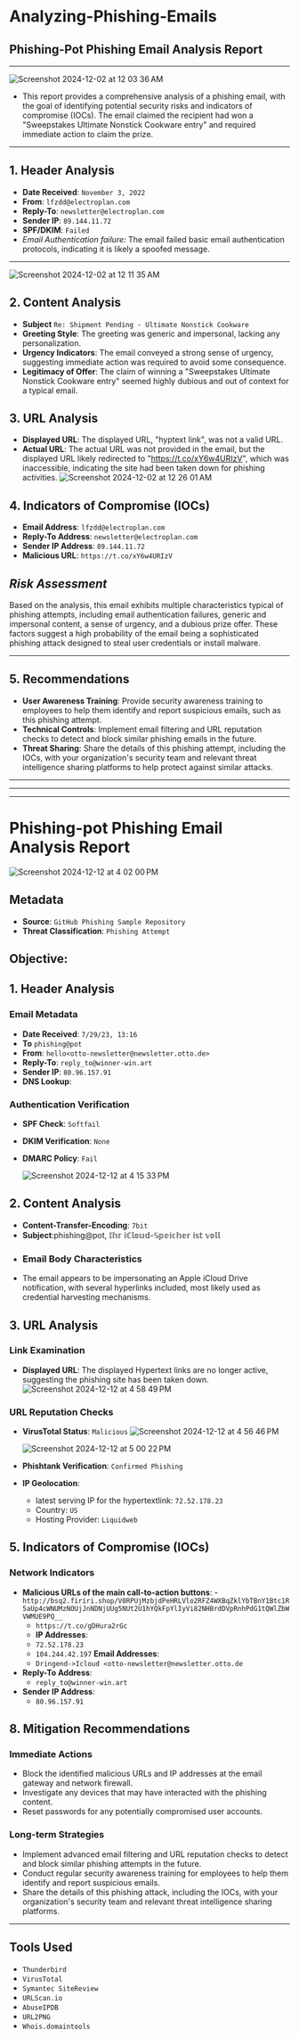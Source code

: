 # Analyzing-Phishing-Emails

##  Phishing-Pot Phishing Email Analysis Report

---

![Screenshot 2024-12-02 at 12 03 36 AM](https://github.com/user-attachments/assets/006d15ca-ec0c-4eda-b5ac-2dc87d6b1cf3)

- This report provides a comprehensive analysis of a phishing email, with the goal of identifying potential security risks and indicators of compromise (IOCs). The email claimed the recipient had won a "Sweepstakes Ultimate Nonstick Cookware entry" and required immediate action to claim the prize.
---
## 1. Header Analysis
- **Date Received**: `November 3, 2022`
- **From**: `lfzdd@electroplan.com`
- **Reply-To**: `newsletter@electroplan.com`
- **Sender IP**: `89.144.11.72`
- **SPF/DKIM**: `Failed`
- *Email Authentication failure:* The email failed basic email authentication protocols, indicating it is likely a spoofed message.
---
![Screenshot 2024-12-02 at 12 11 35 AM](https://github.com/user-attachments/assets/e81c4407-3f8d-4d16-9501-1b29b2bca8e9)

## 2. Content Analysis
- **Subject** `Re: Shipment Pending - Ultimate Nonstick Cookware`
- **Greeting Style**: The greeting was generic and impersonal, lacking any personalization.
- **Urgency Indicators**: The email conveyed a strong sense of urgency, suggesting immediate action was required to avoid some consequence.
- **Legitimacy of Offer**: The claim of winning a "Sweepstakes Ultimate Nonstick Cookware entry" seemed highly dubious and out of context for a typical email.

## 3. URL Analysis
- **Displayed URL**: The displayed URL, "hyptext link", was not a valid URL.
- **Actual URL**: The actual URL was not provided in the email, but the displayed URL likely redirected to "https://t.co/xY6w4URIzV", which was inaccessible, indicating the site had been taken down for phishing activities.
![Screenshot 2024-12-02 at 12 26 01 AM](https://github.com/user-attachments/assets/54b56ff5-7960-49c4-ae47-50b9b192de74)

## 4. Indicators of Compromise (IOCs)

- **Email Address**: `lfzdd@electroplan.com`
- **Reply-To Address**: `newsletter@electroplan.com`
- **Sender IP Address**: `89.144.11.72`
- **Malicious URL**: `https://t.co/xY6w4URIzV`

## *Risk Assessment*

Based on the analysis, this email exhibits multiple characteristics typical of phishing attempts, including email authentication failures, generic and impersonal content, a sense of urgency, and a dubious prize offer. These factors suggest a high probability of the email being a sophisticated phishing attack designed to steal user credentials or install malware.

---

## 5. Recommendations

- **User Awareness Training**: Provide security awareness training to employees to help them identify and report suspicious emails, such as this phishing attempt.
- **Technical Controls**: Implement email filtering and URL reputation checks to detect and block similar phishing emails in the future.
- **Threat Sharing**: Share the details of this phishing attempt, including the IOCs, with your organization's security team and relevant threat intelligence sharing platforms to help protect against similar attacks.




---


---


---



# Phishing-pot Phishing Email Analysis Report
![Screenshot 2024-12-12 at 4 02 00 PM](https://github.com/user-attachments/assets/18a84093-727d-486b-a0ae-2581085fc3ed)

## Metadata
- **Source**: `GitHub Phishing Sample Repository`
- **Threat Classification**: `Phishing Attempt`

## Objective:

## 1. Header Analysis
### Email Metadata
- **Date Received**: `7/29/23, 13:16`
- **To** `phishing@pot`
- **From**: `hello<otto-newsletter@newsletter.otto.de>`
- **Reply-To**: `reply_to@winner-win.art`
- **Sender IP**: `80.96.157.91`
- **DNS Lookup**:
  
### Authentication Verification
- **SPF Check**: `Softfail`
- **DKIM Verification**: `None`
- **DMARC Policy**: `Fail`

   ![Screenshot 2024-12-12 at 4 15 33 PM](https://github.com/user-attachments/assets/a8646d83-df39-483b-843b-efad224fc212)

## 2. Content Analysis
- **Content-Transfer-Encoding**: `7bit`
- **Subject**:phishing@pot, 𝕀𝕙𝕣 𝕚ℂ𝕝𝕠𝕦𝕕-𝕊𝕡𝕖𝕚𝕔𝕙𝕖𝕣 𝕚𝕤𝕥 𝕧𝕠𝕝𝕝
- ### Email Body Characteristics
- The email appears to be impersonating an Apple iCloud Drive notification, with several hyperlinks included, most likely used as credential harvesting mechanisms.     

## 3. URL Analysis
### Link Examination
- **Displayed URL**: The displayed Hypertext links are no longer active, suggesting the phishing site has been taken down. 
![Screenshot 2024-12-12 at 4 58 49 PM](https://github.com/user-attachments/assets/0a44b1a3-9298-4e76-9f10-794bf0ced4b3)

### URL Reputation Checks
- **VirusTotal Status**: `Malicious`
![Screenshot 2024-12-12 at 4 56 46 PM](https://github.com/user-attachments/assets/3a446850-41c1-4d03-b45b-775d5adc2e7a)

  ![Screenshot 2024-12-12 at 5 00 22 PM](https://github.com/user-attachments/assets/8bcba9e2-465c-493b-b4c9-018c00b2ab6d)

- **Phishtank Verification**: `Confirmed Phishing`
- **IP Geolocation**:
  - latest serving IP for the hypertextlink: `72.52.178.23` 
  - Country: `US`
  - Hosting Provider: `Liquidweb`

## 5. Indicators of Compromise (IOCs)
### Network Indicators
- **Malicious URLs of the main call-to-action buttons**: 
  -`http://bsq2.firiri.shop/V0RPUjMzbjdPeHRLVlo2RFZ4WXBqZklYbTBnY1Btc1R5aUp4cWNUMzNOUjJnNDNjUUg5NUt2U1hYQkFpYlIyVi82NHBrdDVpRnhPdG1tQWlZbWVWMUE9PQ__`
  - `https://t.co/gDHura2rGc`
  - **IP Addresses**:
  - `72.52.178.23`
  - `104.244.42.197`
**Email Addresses**:
  - `Dringend->Icloud <otto-newsletter@newsletter.otto.de`
- **Reply-To Address**:
  - `reply_to@winner-win.art`
- **Sender IP Address**:
  - `80.96.157.91`

## 8. Mitigation Recommendations
### Immediate Actions
- Block the identified malicious URLs and IP addresses at the email gateway and network firewall.
- Investigate any devices that may have interacted with the phishing content.
- Reset passwords for any potentially compromised user accounts.

### Long-term Strategies
- Implement advanced email filtering and URL reputation checks to detect and block similar phishing attempts in the future.
- Conduct regular security awareness training for employees to help them identify and report suspicious emails.
- Share the details of this phishing attack, including the IOCs, with your organization's security team and relevant threat intelligence sharing platforms.

---
## Tools Used
- `Thunderbird` 
- `VirusTotal`
- `Symantec SiteReview`
- `URLScan.io`
- `AbuseIPDB`
- `URL2PNG`
- `Whois.domaintools`
